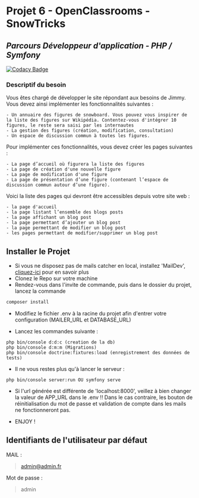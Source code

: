 # Projet 6 - OpenClassrooms - SnowTricks
## _Parcours Développeur d'application - PHP / Symfony_

[![Codacy Badge](https://app.codacy.com/project/badge/Grade/0b52607b8f6a4fca9b27e4f42283014e)](https://www.codacy.com/gh/AxelVllR/SnowTricks/dashboard?utm_source=github.com&amp;utm_medium=referral&amp;utm_content=AxelVllR/SnowTricks&amp;utm_campaign=Badge_Grade)

### Descriptif du besoin
Vous êtes chargé de développer le site répondant aux besoins de Jimmy. Vous devez ainsi implémenter les fonctionnalités suivantes : 

    - Un annuaire des figures de snowboard. Vous pouvez vous inspirer de la liste des figures sur Wikipédia. Contentez-vous d'intégrer 10 figures, le reste sera saisi par les internautes
    - La gestion des figures (création, modification, consultation)
    - Un espace de discussion commun à toutes les figures.

Pour implémenter ces fonctionnalités, vous devez créer les pages suivantes :

    - La page d’accueil où figurera la liste des figures
    - La page de création d'une nouvelle figure
    - La page de modification d'une figure
    - La page de présentation d’une figure (contenant l’espace de discussion commun autour d’une figure).


Voici la liste des pages qui devront être accessibles depuis votre site web :

    - la page d'accueil
    - la page listant l’ensemble des blogs posts
    - la page affichant un blog post
    - la page permettant d’ajouter un blog post
    - la page permettant de modifier un blog post
    - les pages permettant de modifier/supprimer un blog post

## Installer le Projet

- Si vous ne disposez pas de mails catcher en local, installez 'MailDev', [cliquez-ici](https://nodejs.org/) pour en savoir plus 
- Clonez le Repo sur votre machine
- Rendez-vous dans l'invite de commande, puis dans le dossier du projet, lancez la commande
```sh
composer install
```
- Modifiez le fichier .env à la racine du projet afin d'entrer votre configuration (MAILER_URL et DATABASE_URL)

- Lancez les commandes suivante :
```
php bin/console d:d:c (creation de la db)
php bin/console d:m:m (Migrations)
php bin/console doctrine:fixtures:load (enregistrement des données de tests)
```

- Il ne vous restes plus qu'à lancer le serveur :

```
php bin/console server:run OU symfony serve
```

- Si l'url générée est différente de 'localhost:8000', veillez à bien changer la valeur de APP_URL dans le .env !! Dans le cas contraire, les bouton de réinitialisation du mot de passe et validation de compte dans les mails ne fonctionneront pas.

- ENJOY !
 
## Identifiants de l'utilisateur par défaut

MAIL :

> admin@admin.fr

Mot de passe :

> admin 
